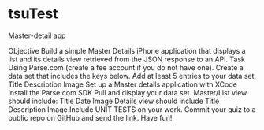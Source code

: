 # tsuTest
Master-detail app

Objective
Build a simple Master Details iPhone application that displays a list and its details view retrieved from the JSON response to an API. 
Task
Using Parse.com (create a fee account if you do not have one). Create a data set that includes the keys below. Add at least 5 entries to your data set.
Title
Description
Image
Set up a Master details application with XCode
Install the Parse.com SDK
Pull and display your data set.
Master/List view should include:
Title
Date
Image
Details view should include
Title
Description
Image
Include UNIT TESTS on your work.
Commit your quiz to a public repo on GitHub and send the link.
Have fun!
